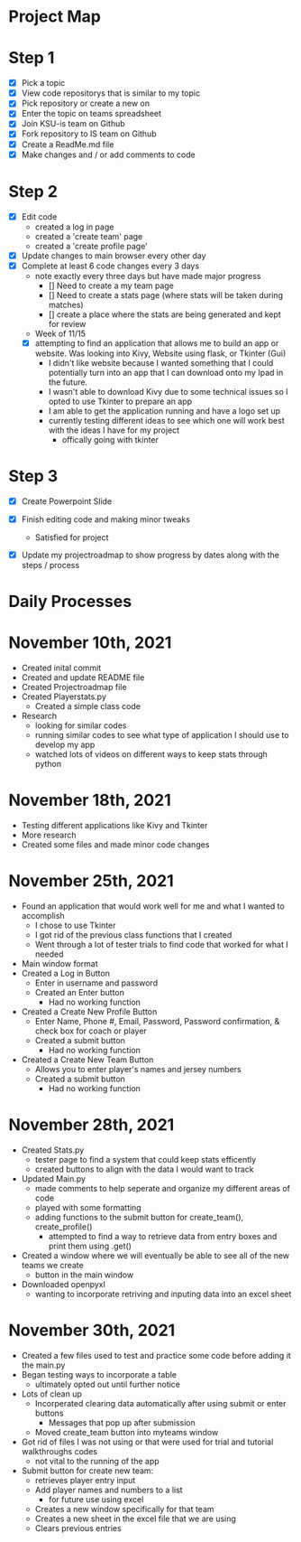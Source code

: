 # Project Map 
# Step 1
- [x] Pick a topic
- [x] View code repositorys that is similar to my topic
- [x] Pick repository or create a new on
- [x] Enter the topic on teams spreadsheet 
- [x] Join KSU-is team on Github
- [x] Fork repository to IS team on Github
- [x] Create a ReadMe.md file
- [x] Make changes and / or add comments to code

 # Step 2
- [x] Edit code
    - created a log in page
    - created a 'create team' page
    - created a 'create profile page'
- [x] Update changes to main browser every other day
- [x] Complete at least 6 code changes every 3 days
    - note exactly every three days but have made major progress
        - [] Need to create a my team page 
        - [] Need to create a stats page (where stats will be taken during matches)
        - [] create a place where the stats are being generated and kept for review 
    - Week of 11/15
    - [x] attempting to find an application that allows me to build an app or website. Was looking into Kivy, Website using flask, or Tkinter (Gui)
        - I didn't like website because I wanted something that I could potentially turn into an app that I can download onto my Ipad in the future.
        - I wasn't able to download Kivy due to some technical issues so I opted to use Tkinter to prepare an app
        - I am able to get the application running and have a logo set up
        - currently testing different ideas to see which one will work best with the ideas I have for my project 
            - offically going with tkinter
 # Step 3 
- [x] Create Powerpoint Slide 
- [x] Finish editing code and making minor tweaks
    - Satisfied for project
- [x] Update my projectroadmap to show progress by dates along with the steps / process



# Daily Processes 
# November 10th, 2021
- Created inital commit 
- Created and update README file
- Created Projectroadmap file
- Created Playerstats.py
    - Created a simple class code 
- Research
    - looking for similar codes
    - running similar codes to see what type of application I should use to develop my app
    - watched lots of videos on different ways to keep stats through python 

# November 18th, 2021
- Testing different applications like Kivy and Tkinter
- More research
- Created some files and made minor code changes

# November 25th, 2021
- Found an application that would work well for me and what I wanted to accomplish
    - I chose to use Tkinter
    - I got rid of the previous class functions that I created
    - Went through a lot of tester trials to find code that worked for what I needed
- Main window format
- Created a Log in Button
    - Enter in username and password
    - Created an Enter button
        - Had no working function
- Created a Create New Profile Button
    - Enter Name, Phone #, Email, Password, Password confirmation, & check box for coach or player
    - Created a submit button
        - Had no working function
- Created a Create New Team Button
    - Allows you to enter player's names and jersey numbers
    - Created a submit button
        - Had no working function

# November 28th, 2021
- Created Stats.py 
    - tester page to find a system that could keep stats efficently
    - created buttons to align with the data I would want to track
- Updated Main.py 
    - made comments to help seperate and organize my different areas of code
    - played with some formatting
    - adding functions to the submit button for create_team(), create_profile()
        - attempted to find a way to retrieve data from entry boxes and print them using .get()
- Created a window where we will eventually be able to see all of the new teams we create
    - button in the main window
- Downloaded openpyxl 
    - wanting to incorporate retriving and inputing data into an excel sheet

# November 30th, 2021
- Created a few files used to test and practice some code before adding it the main.py
- Began testing ways to incorporate a table
    - ultimately opted out until further notice
- Lots of clean up
    - Incorperated clearing data automatically after using submit or enter buttons
         - Messages that pop up after submission
    - Moved create_team button into myteams window
- Got rid of files I was not using or that were used for trial and tutorial walkthroughs codes
    - not vital to the running of the app
- Submit button for create new team:
    - retrieves player entry input
    - Add player names and numbers to a list
        - for future use using excel 
    - Creates a new window specifically for that team
    - Creates a new sheet in the excel file that we are using
    - Clears previous entries




